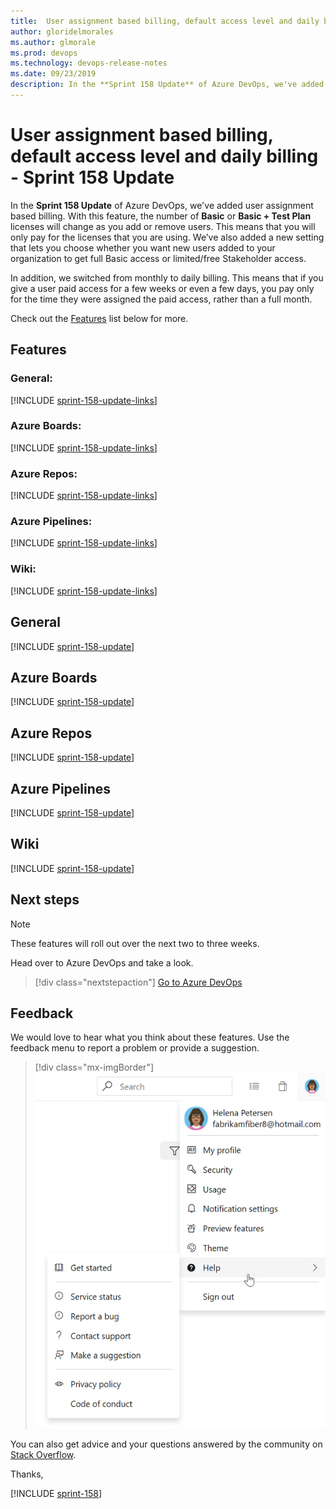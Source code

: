 ```yaml
---
title:  User assignment based billing, default access level and daily billing - Sprint 158 Update
author: gloridelmorales
ms.author: glmorale
ms.prod: devops
ms.technology: devops-release-notes
ms.date: 09/23/2019
description: In the **Sprint 158 Update** of Azure DevOps, we've added user assignment based billing. With this feature, the number of Basic or Basic + Test Plan licenses will change as you add or remove users. 
---
```


#  User assignment based billing, default access level and daily billing - Sprint 158 Update

In the **Sprint 158 Update** of Azure DevOps, we've added user assignment based billing. With this feature, the number of **Basic** or **Basic + Test Plan** licenses will change as you add or remove users. This means that you will only pay for the licenses that you are using. We’ve also added a new setting that lets you choose whether you want new users added to your organization to get full Basic access or limited/free Stakeholder access.

In addition, we switched from monthly to daily billing. This means that if you give a user paid access for a few weeks or even a few days, you pay only for the time they were assigned the paid access, rather than a full month.

Check out the [Features](#features) list below for more.

## Features

### General:

[!INCLUDE [sprint-158-update-links](_shared/general/sprint-158-update-links.md)]

### Azure Boards:

[!INCLUDE [sprint-158-update-links](_shared/boards/sprint-158-update-links.md)]

### Azure Repos:

[!INCLUDE [sprint-158-update-links](_shared/repos/sprint-158-update-links.md)]

### Azure Pipelines:

[!INCLUDE [sprint-158-update-links](_shared/pipelines/sprint-158-update-links.md)]

### Wiki:

[!INCLUDE [sprint-158-update-links](_shared/wiki/sprint-158-update-links.md)]

## General

[!INCLUDE [sprint-158-update](_shared/general/sprint-158-update.md)]

## Azure Boards

[!INCLUDE [sprint-158-update](_shared/boards/sprint-158-update.md)]

## Azure Repos

[!INCLUDE [sprint-158-update](_shared/repos/sprint-158-update.md)]

## Azure Pipelines

[!INCLUDE [sprint-158-update](_shared/pipelines/sprint-158-update.md)]

## Wiki

[!INCLUDE [sprint-158-update](_shared/wiki/sprint-158-update.md)]

## Next steps

> [!NOTE]
> These features will roll out over the next two to three weeks.

Head over to Azure DevOps and take a look.

> [!div class="nextstepaction"]
> [Go to Azure DevOps](http://go.microsoft.com/fwlink/?LinkId=307137&campaign=o~msft~docs~product-vsts~release-notes)

## Feedback

We would love to hear what you think about these features. Use the feedback menu to report a problem or provide a suggestion.

> [!div class="mx-imgBorder"]
> ![Make a suggestion](../_img/make-a-suggestion.png)

You can also get advice and your questions answered by the community on [Stack Overflow](https://stackoverflow.com/questions/tagged/azure-devops).

Thanks,

[!INCLUDE [sprint-158](_shared/signer/sprint-158.md)]